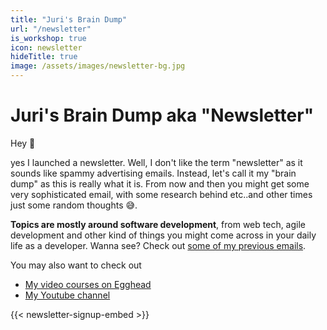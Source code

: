 ```yaml
---
title: "Juri's Brain Dump"
url: "/newsletter"
is_workshop: true
icon: newsletter
hideTitle: true
image: /assets/images/newsletter-bg.jpg
---
```


# Juri's Brain Dump aka "Newsletter"

Hey :wave:

yes I launched a newsletter. Well, I don't like the term "newsletter" as it sounds like spammy advertising emails. Instead, let's call it my "brain dump" as this is really what it is. From now and then you might get some very sophisticated email, with some research behind etc..and other times just some random thoughts 😅.

**Topics are mostly around software development**, from web tech, agile development and other kind of things you might come across in your daily life as a developer.  Wanna see? Check out [some of my previous emails](https://us4.campaign-archive.com/home/?u=04e83acc0ba14b18f30435204&id=1d83b68321).

You may also want to check out

- [My video courses on Egghead](https://egghead.io/instructors/juri-strumpflohner?af=fj2vsx)
- [My Youtube channel](http://www.youtube.com/c/JuriStrumpflohner)

{{< newsletter-signup-embed >}}
